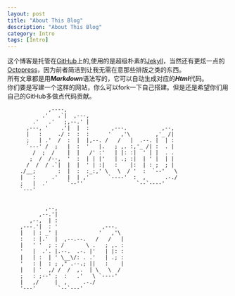 ```yaml
---
layout: post
title: "About This Blog"
description: "About This Blog"
category: Intro
tags: [Intro]
---
```


这个博客是托管在[GitHub](https://github.com/zhouhao/zhouhao.github.io "Go and find it")上的,使用的是超级朴素的[Jekyll](http://jekyllrb.com/ "Jekyll")，当然还有更炫一点的[Octopress](http://octopress.org/ "Octopress")，因为前者简洁到让我无需在意那些排版之类的东西。    
所有文章都是用***Markdown***语法写的，它可以自动生成对应的***Html***代码。    
你们要是写建一个这样的网站，你么可以fork一下自己搭建。但是还是希望你们用自己的GitHub多做点代码贡献。     

                                                                         
                                                   
		         ,----,                                    
		       .'   .`|  ,---,                             
		    .'   .'   ;,--.' |                             
		  ,---, '    .'|  |  :       ,---.           ,--,  
		  |   :     ./ :  :  :      '   ,'\        ,'_ /|  
		  ;   | .'  /  :  |  |,--. /   /   |  .--. |  | :  
		  `---' /  ;   |  :  '   |.   ; ,. :,'_ /| :  . |  
		    /  ;  /    |  |   /' :'   | |: :|  ' | |  . .  
		   ;  /  /--,  '  :  | | |'   | .; :|  | ' |  | |  
		  /  /  / .`|  |  |  ' | :|   :    |:  | : ;  ; |  
		./__;       :  |  :  :_:,' \   \  / '  :  `--'   \ 
		|   :     .'   |  | ,'      `----'  :  ,      .-./ 
		;   |  .'      `--''                 `--`----'     
		`---'                                              
                                                   
                                  
		        ,--,                      
		      ,--.'|                      
		   ,--,  | :                      
		,---.'|  : '              ,---.   
		|   | : _' |             '   ,'\  
		:   : |.'  |  ,--.--.   /   /   | 
		|   ' '  ; : /       \ .   ; ,. : 
		'   |  .'. |.--.  .-. |'   | |: : 
		|   | :  | ' \__\/: . .'   | .; : 
		'   : |  : ; ," .--.; ||   :    | 
		|   | '  ,/ /  /  ,.  | \   \  /  
		;   : ;--' ;  :   .'   \ `----'   
		|   ,/     |  ,     .-./          
		'---'       `--`---'              
                                  
